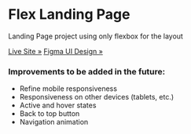 # Flex Landing Page
Landing Page project using only flexbox for the layout

[Live Site »](https://seachellea.github.io/flex-landing-page/)
[Figma UI Design »](https://www.figma.com/file/LPrrXqwgjmoMVvrB3IST4E/Odin-Project---Landing-Page-(Flexbox)?type=design&node-id=0-1&mode=design)

### Improvements to be added in the future:
- Refine mobile responsiveness 
- Responsiveness on other devices (tablets, etc.)
- Active and hover states
- Back to top button
- Navigation animation